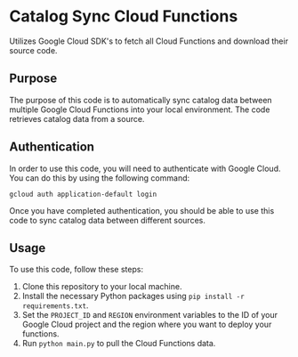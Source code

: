 # Catalog Sync Cloud Functions
Utilizes Google Cloud SDK's to fetch all Cloud Functions and download their source code.

## Purpose

The purpose of this code is to automatically sync catalog data between multiple Google Cloud Functions into your local environment. 
The code retrieves catalog data from a source.

## Authentication

In order to use this code, you will need to authenticate with Google Cloud. You can do this by using the following command:
```
gcloud auth application-default login
```

Once you have completed authentication, you should be able to use this code to sync catalog data between different sources.

## Usage

To use this code, follow these steps:

1. Clone this repository to your local machine.
2. Install the necessary Python packages using `pip install -r requirements.txt`.
3. Set the `PROJECT_ID` and `REGION` environment variables to the ID of your Google Cloud project and the region where you want to deploy your functions.
4. Run `python main.py` to pull the Cloud Functions data.
